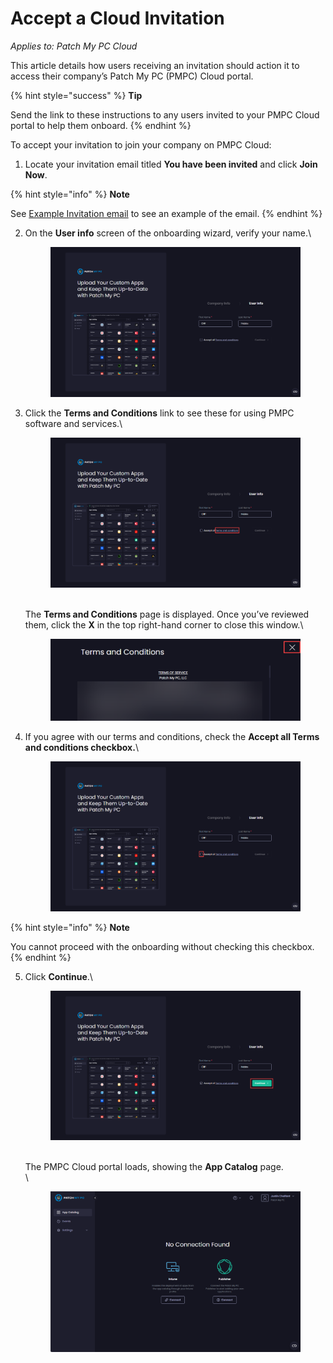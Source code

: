 # Accept a Cloud Invitation

_Applies to: Patch My PC Cloud_

This article details how users receiving an invitation should action it to access their company’s Patch My PC (PMPC) Cloud portal.

{% hint style="success" %}
**Tip**

Send the link to these instructions to any users invited to your PMPC Cloud portal to help them onboard.
{% endhint %}

To accept your invitation to join your company on PMPC Cloud:

1. Locate your invitation email titled **You have been invited** and click **Join Now**.

{% hint style="info" %}
**Note**

See [Example Invitation email](../../../cloud-reference/cloud-email-reference/example-cloud-invitation-email.md) to see an example of the email.
{% endhint %}

2.  On the **User info** screen of the onboarding wizard, verify your name.\


    <figure><img src="../../../../_images/gitbook/image%20%281383%29.png" alt="Verify their name on the “User info” screen"><figcaption></figcaption></figure>


3.  Click the **Terms and Conditions** link to see these for using PMPC software and services.\


    <figure><img src="../../../../_images/gitbook/image%20%281384%29.png" alt="Click “Terms and Conditions” to view the T&#x26;Cs for you using PMPC software and services"><figcaption></figcaption></figure>

    \
    The **Terms and Conditions** page is displayed. Once you’ve reviewed them, click the **X** in the top right-hand corner to close this window.\


    <figure><img src="../../../../_images/gitbook/image%20%281385%29.png" alt="“Terms and Conditions” for you using PMPC software and services"><figcaption></figcaption></figure>


4.  If you agree with our terms and conditions, check the **Accept all Terms and conditions checkbox.**\


    <figure><img src="../../../../_images/gitbook/image%20%281386%29.png" alt="Click to check the “Accept Terms and Conditions” checkbox"><figcaption></figcaption></figure>

{% hint style="info" %}
**Note**

You cannot proceed with the onboarding without checking this checkbox.
{% endhint %}

5.  Click **Continue**.\


    <figure><img src="../../../../_images/gitbook/image%20%281388%29.png" alt="Clicking “Continue” on the User Info page"><figcaption></figcaption></figure>

    \
    The PMPC Cloud portal loads, showing the **App Catalog** page.\
    \


    <figure><img src="../../../../_images/gitbook/image%20%28636%29.png" alt="App Catalog page of the PMPC Portal page"><figcaption></figcaption></figure>
